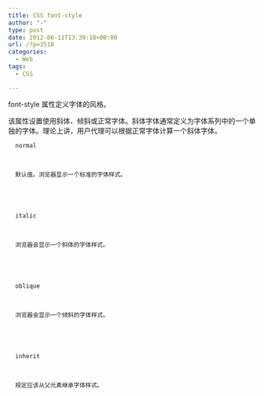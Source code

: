 ```yaml
---
title: CSS font-style
author: "-"
type: post
date: 2012-06-11T13:39:18+00:00
url: /?p=3518
categories:
  - Web
tags:
  - CSS

---
```

font-style 属性定义字体的风格。

该属性设置使用斜体、倾斜或正常字体。斜体字体通常定义为字体系列中的一个单独的字体。理论上讲，用户代理可以根据正常字体计算一个斜体字体。


  
    
      normal
    
    
    
      默认值。浏览器显示一个标准的字体样式。
    
  
  
  
    
      italic
    
    
    
      浏览器会显示一个斜体的字体样式。
    
  
  
  
    
      oblique
    
    
    
      浏览器会显示一个倾斜的字体样式。
    
  
  
  
    
      inherit
    
    
    
      规定应该从父元素继承字体样式。
    
  
